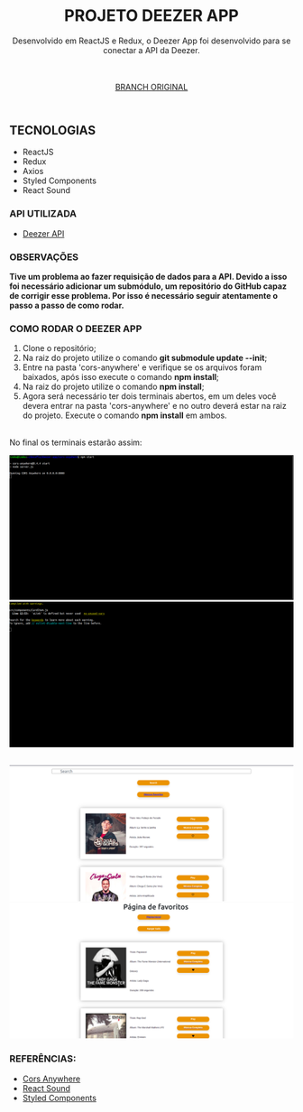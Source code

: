 <header>
  <h1>PROJETO DEEZER APP</h1>  
    <p>Desenvolvido em ReactJS e Redux, o Deezer App foi desenvolvido para se conectar a API da Deezer.</p>
    <br>
    <br>
    <a href="https://github.com/tryber/sd-011-project-recipes-app/tree/main-group-8">BRANCH ORIGINAL</a>
</header>

##

<main>
  <h2>TECNOLOGIAS</h2>
  <ul>
    <li>ReactJS</li>
    <li>Redux</li>
    <li>Axios</li>
    <li>Styled Components</li>
    <li>React Sound</li>
  </ul>
</main>

<section>
  <h3>API UTILIZADA</h3>
    <ul>
      <li><a href="https://developers.deezer.com/">Deezer API</a></li>
    </ul>
</section>

<section>
  <h3>OBSERVAÇÕES</h3>
    <p><b>Tive um problema ao fazer requisição de dados para a API. Devido a isso foi necessário adicionar um submódulo, um repositório do GitHub capaz de corrigir esse problema. Por isso é necessário seguir atentamente o passo a passo de como rodar.</b><p>
  <h3>COMO RODAR O DEEZER APP</h3>
  <ol>
    <li>Clone o repositório;</li>
    <li>Na raiz do projeto utilize o comando <b>git submodule update --init</b>;</li>
     <li>Entre na pasta 'cors-anywhere' e verifique se os arquivos foram baixados, após isso execute o comando <b>npm install</b>;</li>
    <li>Na raiz do projeto utilize o comando <b>npm install</b>;</li>
    <li>Agora será necessário ter dois terminais abertos, em um deles você devera entrar na pasta 'cors-anywhere' e no outro deverá estar na raiz do projeto. Execute o comando <b>npm install</b> em ambos.</li>
    <br />
  </ol>
  <p>No final os terminais estarão assim:</p>
  <img src="./screenshots/cors.png" width="700px">
  <img src="./screenshots/terminal.png" width="700px">
</section>

##

<img src="./screenshots/tela_principal.png" width="700px" />
<img src="./screenshots/tela_favoritos.png" width=700px" />


<section>
  <h3>REFERÊNCIAS:</h2>
    <ul>
      <li>
      <a href="https://github.com/Rob--W/cors-anywhere">Cors Anywhere</a>
      </li>
      <li>
      <a href="https://www.npmjs.com/package/react-sound">React Sound</a>
      </li>
      <li>
      <a href="https://codesandbox.io/s/nwjmr73vl?file=/src/Card.js:118-338">Styled Components</a>
      </li>
    </ul>
</section>

